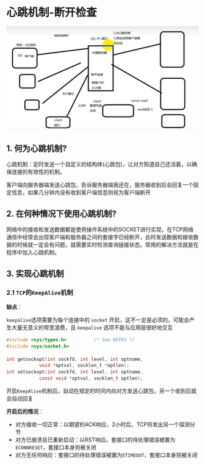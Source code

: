 # 心跳机制-断开检查

![断开检查](images/2023-10-23-19-28-44.png)

## 1. 何为心跳机制?

心跳机制：定时发送一个自定义的结构体(心跳包)，让对方知道自己还活着，以确保连接的有效性的机制。

客户端向服务器端发送心跳包，告诉服务器端我还在，服务器收到后会回复一个固定信息，如果几分钟内没有收到客户端信息则视为客户端断开

## 2. 在何种情况下使用心跳机制?

网络中的接收和发送数据都是使用操作系统中的SOCKET进行实现，在TCP网络通信中经常会出现客户端和服务器之间的套接字已经断开，此时发送数据和接收数据的时候就一定会有问题，就需要实时检测查询链接状态。常用的解决方法就是在程序中加入心跳机制。

## 3. 实现心跳机制

### 2.1 `TCP`的`KeepAlive`机制

**缺点**：

`keepalive`选项需要为每个连接中的 `socket` 开启，这不一定是必须的，可能会产生大量无意义的带宽浪费，且 `keepalive` 选项不能与应用层很好地交互

```c
#include <sys/types.h>          /* See NOTES */
#include <sys/socket.h>

int getsockopt(int sockfd, int level, int optname,
            void *optval, socklen_t *optlen);
int setsockopt(int sockfd, int level, int optname,
            const void *optval, socklen_t optlen);
```

开启`KeepAlive`机制后，自动在规定的时间内向对方发送心跳包，另一个收到后就会自动回复

**开启后的情况**：

- 对方接收一切正常：以期望的ACK响应，2小时后，TCP将发出另一个探测分节
- 对方已崩溃且已重新启动：以RST响应。套接口的待处理错误被置为`ECONNRESET`，套接口本身则被关闭
- 对方无任何响应：套接口的待处理错误被置为`ETIMEOUT`，套接口本身则被关闭
